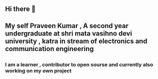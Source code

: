 <h2 style="text-align:centre"> Hi there 👋</h2>
<h2>My self Praveen Kumar , A second year undergraduate at shri mata vasihno devi university , katra   in stream of electronics and communication engineering<h2>
 <h3> I am a learner , contributor to open sourse and currently also working on my own project<h3>

   



<!--
**kpraween10/kpraween10** is a ✨ _special_ ✨ repository because its `README.md` (this file) appears on your GitHub profile.

Here are some ideas to get you started:

- 🔭 I’m currently working on ...
- 🌱 I’m currently learning ...
- 👯 I’m looking to collaborate on ...
- 🤔 I’m looking for help with ...
- 💬 Ask me about ...
- 📫 How to reach me: ...
- 😄 Pronouns: ...
- ⚡ Fun fact: ...
-->
